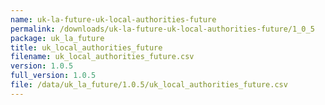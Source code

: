 ```yaml
---
name: uk-la-future-uk-local-authorities-future
permalink: /downloads/uk-la-future-uk-local-authorities-future/1_0_5
package: uk_la_future
title: uk_local_authorities_future
filename: uk_local_authorities_future.csv
version: 1.0.5
full_version: 1.0.5
file: /data/uk_la_future/1.0.5/uk_local_authorities_future.csv
---
```

